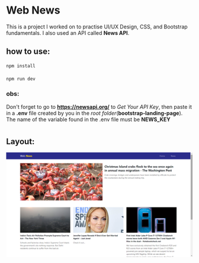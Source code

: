 
# Web News

This is a project I worked on to practise UI/UX Design, CSS, and Bootstrap fundamentals. I also used an API called **News API**.

## how to use:
    npm install
#### 
    npm run dev

### **obs:**
Don't forget to go to **https://newsapi.org/** to *Get Your API Key*, then paste it in a **.env** file created by you in the _root folder_(**bootstrap-landing-page**). The name of the variable found in the .env file must be **NEWS_KEY**

#  

## Layout: 
![alt text](https://github.com/eduardo-sabino/bootstrap-landing-page/blob/main/public/web-news-layout.png)
